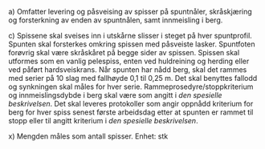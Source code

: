 a) Omfatter levering og påsveising av spisser på spuntnåler, skråskjæring og forsterkning av enden av spuntnålen, samt innmeisling i berg.

c) Spissene skal sveises inn i utskårne slisser i steget på hver spuntprofil. Spunten skal forsterkes omkring spissen med påsveiste lasker. Spuntfoten forøvrig skal være skråskåret på begge sider av spissen. Spissen skal utformes som en vanlig pelespiss, enten ved huldreining og herding eller ved påført hardsveiskrans.
Når spunten har nådd berg, skal det rammes med serier på 10 slag med fallhøyde 0,1 til 0,25 m. Det skal benyttes fallodd og synkningen skal måles for hver serie.
Rammeprosedyre/stoppkriterium og innmeislingsdybde i berg skal være som angitt i *den spesielle beskrivelsen*.
Det skal leveres protokoller som angir oppnådd kriterium for berg for hver spiss senest første arbeidsdag etter at spunten er rammet til stopp eller til angitt kriterium i *den spesielle beskrivelsen*.

x) Mengden måles som antall spisser. Enhet: stk

